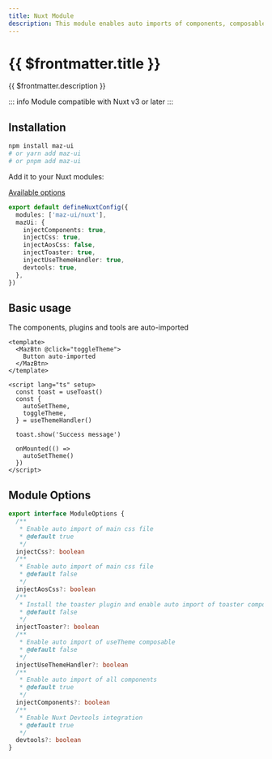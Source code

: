 ```yaml
---
title: Nuxt Module
description: This module enables auto imports of components, composables and installs plugins and directives
---
```


<!-- markdownlint-disable MD033 MD025 -->

# {{ $frontmatter.title }}

{{ $frontmatter.description }}

::: info
Module compatible with Nuxt v3 or later
:::

## Installation

<NpmBadge package="maz-ui" />

```bash
npm install maz-ui
# or yarn add maz-ui
# or pnpm add maz-ui
```

Add it to your Nuxt modules:

[Available options](#module-options)

```ts
export default defineNuxtConfig({
  modules: ['maz-ui/nuxt'],
  mazUi: {
    injectComponents: true,
    injectCss: true,
    injectAosCss: false,
    injectToaster: true,
    injectUseThemeHandler: true,
    devtools: true,
  },
})
```

## Basic usage

The components, plugins and tools are auto-imported

```vue
<template>
  <MazBtn @click="toggleTheme">
    Button auto-imported
  </MazBtn>
</template>

<script lang="ts" setup>
  const toast = useToast()
  const {
    autoSetTheme,
    toggleTheme,
  } = useThemeHandler()

  toast.show('Success message')

  onMounted(() =>
    autoSetTheme()
  })
</script>
```

## Module Options

```ts
export interface ModuleOptions {
  /**
   * Enable auto import of main css file
   * @default true
   */
  injectCss?: boolean
  /**
   * Enable auto import of main css file
   * @default false
   */
  injectAosCss?: boolean
  /**
   * Install the toaster plugin and enable auto import of toaster composable
   * @default false
   */
  injectToaster?: boolean
  /**
   * Enable auto import of useTheme composable
   * @default false
   */
  injectUseThemeHandler?: boolean
  /**
   * Enable auto import of all components
   * @default true
   */
  injectComponents?: boolean
  /**
   * Enable Nuxt Devtools integration
   * @default true
   */
  devtools?: boolean
}
```
